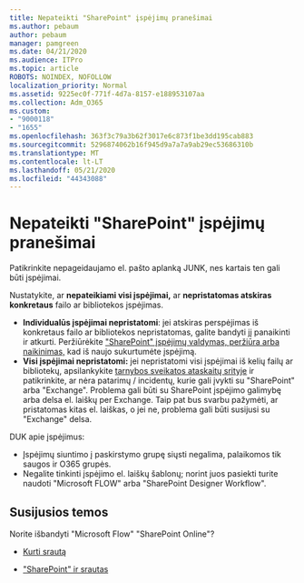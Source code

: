 ```yaml
---
title: Nepateikti "SharePoint" įspėjimų pranešimai
ms.author: pebaum
author: pebaum
manager: pamgreen
ms.date: 04/21/2020
ms.audience: ITPro
ms.topic: article
ROBOTS: NOINDEX, NOFOLLOW
localization_priority: Normal
ms.assetid: 9225ec0f-771f-4d7a-8157-e188953107aa
ms.collection: Adm_O365
ms.custom:
- "9000118"
- "1655"
ms.openlocfilehash: 363f3c79a3b62f3017e6c873f1be3dd195cab883
ms.sourcegitcommit: 5296874062b16f945d9a7a7a9ab29ec53686310b
ms.translationtype: MT
ms.contentlocale: lt-LT
ms.lasthandoff: 05/21/2020
ms.locfileid: "44343088"
---
```

# <a name="sharepoint-alert-notifications-not-delivered"></a>Nepateikti "SharePoint" įspėjimų pranešimai

Patikrinkite nepageidaujamo el. pašto aplanką JUNK, nes kartais ten gali būti įspėjimai.

Nustatykite, ar **nepateikiami visi įspėjimai,** ar **nepristatomas atskiras konkretaus** failo ar bibliotekos įspėjimas.

- **Individualūs įspėjimai nepristatomi**: jei atskiras perspėjimas iš konkretaus failo ar bibliotekos nepristatomas, galite bandyti jį panaikinti ir atkurti. Peržiūrėkite ["SharePoint" įspėjimų valdymas, peržiūra arba naikinimas,](https://support.office.com/article/manage-view-or-delete-sharepoint-alerts-99dfb19c-9a90-4a8c-aba1-aa8c8afb0de2) kad iš naujo sukurtumėte įspėjimą.
- **Visi įspėjimai nepristatomi:** jei nepristatomi visi įspėjimai iš kelių failų ar bibliotekų, apsilankykite [tarnybos sveikatos ataskaitų srityje](https://admin.microsoft.com/AdminPortal/Home#/servicehealth) ir patikrinkite, ar nėra patarimų / incidentų, kurie gali įvykti su "SharePoint" arba "Exchange". Problema gali būti su SharePoint įspėjimo galimybę arba delsa el. laiškų per Exchange. Taip pat bus svarbu pažymėti, ar pristatomas kitas el. laiškas, o jei ne, problema gali būti susijusi su "Exchange" delsa.

DUK apie įspėjimus:

- Įspėjimų siuntimo į paskirstymo grupę siųsti negalima, palaikomos tik saugos ir O365 grupės.
- Negalite tinkinti įspėjimo el. laiškų šablonų; norint juos pasiekti turite naudoti "Microsoft FLOW" arba "SharePoint Designer Workflow".

## <a name="related-topics"></a>Susijusios temos

Norite išbandyti "Microsoft Flow" "SharePoint Online"?

- [Kurti srautą](https://support.office.com/article/a9c3e03b-0654-46af-a254-20252e580d01)

- ["SharePoint" ir srautas](https://flow.microsoft.com//blog/sharepoint-and-flow/)
